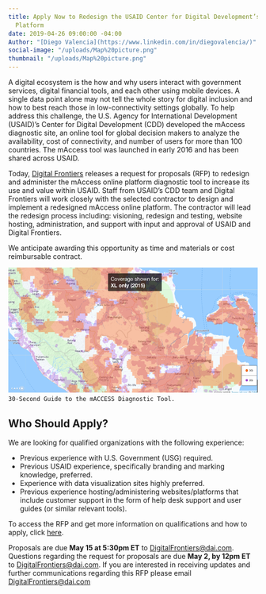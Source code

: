 ```yaml
---
title: Apply Now to Redesign the USAID Center for Digital Development’s mAccess Online
  Platform
date: 2019-04-26 09:00:00 -04:00
Author: "[Diego Valencia](https://www.linkedin.com/in/diegovalencia/)"
social-image: "/uploads/Map%20picture.png"
thumbnail: "/uploads/Map%20picture.png"
---
```


A digital ecosystem is the how and why users interact with government services, digital financial tools, and each other using mobile devices. A single data point alone may not tell the whole story for digital inclusion and how to best reach those in low-connectivity settings globally. To help address this challenge, the U.S. Agency for International Development (USAID)’s Center for Digital Development (CDD) developed the mAccess diagnostic site, an online tool for global decision makers to analyze the availability, cost of connectivity, and number of users for more than 100 countries. The mAccess tool was launched in early 2016 and has been shared across USAID.

<!--more-->

Today, [Digital Frontiers](https://www.dai.com/our-work/projects/worldwide-digital-frontiers-df) releases a request for proposals (RFP) to redesign and administer the mAccess online platform diagnostic tool to increase its use and value within USAID. Staff from USAID’s CDD team and Digital Frontiers will work closely with the selected contractor to design and implement a redesigned mAccess online platform. The contractor will lead the redesign process including: visioning, redesign and testing, website hosting, administration, and support with input and approval of USAID and Digital Frontiers. 

We anticipate awarding this opportunity as time and materials or cost reimbursable contract.

![Map picture.png](/uploads/Map%20picture.png)`30-Second Guide to the mACCESS Diagnostic Tool.`

## Who Should Apply?

We are looking for qualified organizations with the following experience:

* Previous experience with U.S. Government (USG) required.
* Previous USAID experience, specifically branding and marking knowledge, preferred.
* Experience with data visualization sites highly preferred.
* Previous experience hosting/administering websites/platforms that include customer support in the form of help desk support and user guides (or similar relevant tools).

To access the RFP and get more information on qualifications and how to apply, click [here](https://drive.google.com/file/d/1CVAzUpAB4uXIsUNyG_eP72yHQlicjnxP/view?usp=sharing). 

Proposals are due **May 15 at 5:30pm ET** to [DigitalFrontiers@dai.com](mailto:DigitalFrontiers@dai.com). Questions regarding the request for proposals are due **May 2, by 12pm ET** to [DigitalFrontiers@dai.com](mailto:DigitalFrontiers@dai.com). If you are interested in receiving updates and further communications regarding this RFP please email [DigitalFrontiers@dai.com ](mailto:DigitalFrontiers@dai.com)